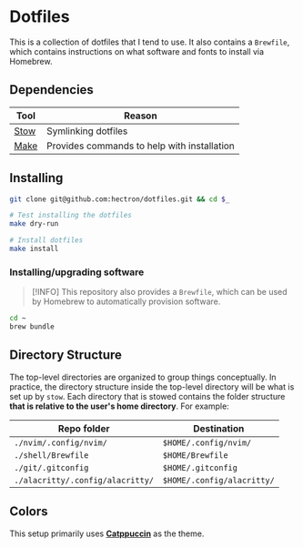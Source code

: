 # Dotfiles

This is a collection of dotfiles that I tend to use. It also contains a `Brewfile`, which contains instructions on what software and fonts to install via Homebrew.

## Dependencies

| Tool | Reason |
| --- | --- |
| [Stow](https://www.gnu.org/software/stow/manual/stow.html) | Symlinking dotfiles |
| [Make](https://www.gnu.org/software/make/) | Provides commands to help with installation |

## Installing

```sh
git clone git@github.com:hectron/dotfiles.git && cd $_

# Test installing the dotfiles
make dry-run

# Install dotfiles
make install
```

### Installing/upgrading software

> [!INFO]
> This repository also provides a `Brewfile`, which can be used by Homebrew to automatically provision software.

```sh
cd ~
brew bundle
```

## Directory Structure

The top-level directories are organized to group things conceptually. In
practice, the directory structure inside the top-level directory will be what
is set up by `stow`. Each directory that is stowed contains the folder
structure **that is relative to the user's home directory**. For example:

| Repo folder | Destination |
| --- | --- |
| `./nvim/.config/nvim/` | `$HOME/.config/nvim/` |
| `./shell/Brewfile` | `$HOME/Brewfile` |
| `./git/.gitconfig` | `$HOME/.gitconfig` |
| `./alacritty/.config/alacritty/` | `$HOME/.config/alacritty/` |

## Colors

This setup primarily uses [**Catppuccin**](https://github.com/catppuccin/nvim) as the theme.

